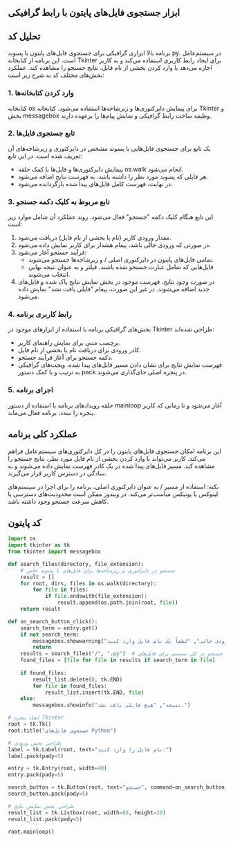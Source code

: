 ## ابزار جستجوی فایل‌های پایتون با رابط گرافیکی
## تحلیل کد
برنامه بالا ابزاری گرافیکی برای جستجوی فایل‌های پایتون با پسوند py. در سیستم‌عامل است. این برنامه از کتابخانه Tkinter برای ایجاد رابط کاربری استفاده می‌کند و به کاربر اجازه می‌دهد با وارد کردن بخشی از نام فایل، نتایج جستجو را مشاهده کند. عملکرد بخش‌های مختلف کد به شرح زیر است:
### 1. وارد کردن کتابخانه‌ها
کتابخانه os برای پیمایش دایرکتوری‌ها و زیرشاخه‌ها استفاده می‌شود. کتابخانه Tkinter و بخش messagebox وظیفه ساخت رابط گرافیکی و نمایش پیام‌ها را برعهده دارند.

### 2. تابع جستجوی فایل‌ها
یک تابع برای جستجوی فایل‌هایی با پسوند مشخص در دایرکتوری و زیرشاخه‌های آن تعریف شده است. در این تابع:
  - پیمایش دایرکتوری‌ها و فایل‌ها با کمک حلقه os.walk انجام می‌شود.
  - هر فایلی که پسوند مورد نظر را داشته باشد، به فهرست نتایج اضافه می‌شود.
  - در نهایت، فهرست کامل فایل‌های پیدا شده بازگردانده می‌شود.

### 3. تابع مربوط به کلیک دکمه جستجو
این تابع هنگام کلیک دکمه "جستجو" فعال می‌شود. روند عملکرد آن شامل موارد زیر است:
1. مقدار ورودی کاربر (نام یا بخشی از نام فایل) دریافت می‌شود.
2. در صورتی که ورودی خالی باشد، پیغام هشدار برای کاربر نمایش داده می‌شود.
3. فرآیند جستجو آغاز می‌شود:
   - تمامی فایل‌های پایتون در دایرکتوری اصلی / و زیرشاخه‌ها جستجو می‌شوند.
   - فایل‌هایی که شامل عبارت جستجو شده باشند، فیلتر و به عنوان نتیجه نهایی انتخاب می‌شوند.
4. در صورت وجود نتایج، فهرست موجود در بخش نمایش نتایج پاک شده و فایل‌های جدید اضافه می‌شوند. در غیر این صورت، پیغام "فایلی یافت نشد" نمایش داده می‌شود.

### 4. رابط کاربری برنامه
بخش‌های گرافیکی برنامه با استفاده از ابزارهای موجود در Tkinter طراحی شده‌اند:
- برچسب متنی برای نمایش راهنمای کاربر.
- کادر ورودی برای دریافت نام یا بخشی از نام فایل.
- دکمه جستجو برای آغاز فرآیند جستجو.
- فهرست نمایش نتایج برای نشان دادن مسیر فایل‌های پیدا شده.
ویجت‌های گرافیکی به ترتیب و با کمک دستور pack در پنجره اصلی جای‌گذاری می‌شوند.

### 5. اجرای برنامه
حلقه رویدادهای برنامه با استفاده از دستور mainloop آغاز می‌شود و تا زمانی که کاربر پنجره را نبندد، برنامه فعال می‌ماند.

## عملکرد کلی برنامه
این برنامه امکان جستجوی فایل‌های پایتون را در کل دایرکتوری‌های سیستم‌عامل فراهم می‌کند. کاربر می‌تواند با وارد کردن بخشی از نام فایل مورد نظر، نتایج جستجو را مشاهده کند. مسیر فایل‌های پیدا شده در یک کادر فهرست نمایش داده می‌شوند و به سادگی در دسترس کاربر قرار می‌گیرند.

نکته: استفاده از مسیر / به عنوان دایرکتوری اصلی، برنامه را برای اجرا در سیستم‌های لینوکس یا یونیکس مناسب‌تر می‌کند. در ویندوز ممکن است محدودیت‌های دسترسی یا کاهش سرعت جستجو وجود داشته باشد.

## کد پایتون

```python
import os
import tkinter as tk
from tkinter import messagebox

def search_files(directory, file_extension):
    # جستجو در دایرکتوری و زیرشاخه‌ها برای فایل‌های با پسوند خاص
    result = []
    for root, dirs, files in os.walk(directory):
        for file in files:
            if file.endswith(file_extension):
                result.append(os.path.join(root, file))
    return result

def on_search_button_click():
    search_term = entry.get()
    if not search_term:
        messagebox.showwarning("ورودی خالی", "لطفاً یک نام فایل وارد کنید")
        return
    results = search_files("/", ".py")  # جستجو در کل سیستم برای فایل‌های .py
    found_files = [file for file in results if search_term in file]
    
    if found_files:
        result_list.delete(0, tk.END)
        for file in found_files:
            result_list.insert(tk.END, file)
    else:
        messagebox.showinfo("نتیجه", "هیچ فایلی یافت نشد.")

# ایجاد پنجره Tkinter
root = tk.Tk()
root.title("جستجوی فایل‌های Python")

# طراحی بخش ورودی
label = tk.Label(root, text="نام فایل را وارد کنید:")
label.pack(pady=5)

entry = tk.Entry(root, width=40)
entry.pack(pady=5)

search_button = tk.Button(root, text="جستجو", command=on_search_button_click)
search_button.pack(pady=5)

# طراحی بخش نمایش نتایج
result_list = tk.Listbox(root, width=80, height=20)
result_list.pack(pady=5)

root.mainloop()

```
